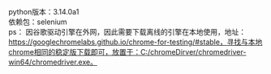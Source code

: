 python版本：3.14.0a1<br>
依赖包：selenium<br>
ps： 因谷歌驱动引擎在外网，因此需要下载离线的引擎在本地使用，地址：https://googlechromelabs.github.io/chrome-for-testing/#stable，寻找与本地chrome相同的稳定版下载即可，放置于：C:/chromeDirver/chromedriver-win64/chromedriver.exe。
